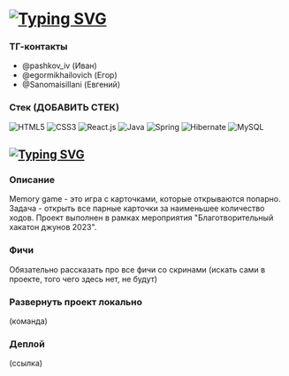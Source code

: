 # [![Typing SVG](https://readme-typing-svg.demolab.com?font=Fira+Code&weight=500&size=50&duration=3800&pause=1000&color=FF0000&center=true&vCenter=true&random=false&width=950&height=80&lines=Team+21)](https://git.io/typing-svg)

### ТГ-контакты
- @pashkov_iv (Иван)
- @egormikhailovich (Егор)
- @Sanomaisillani (Евгений)

### Стек (ДОБАВИТЬ СТЕК)
![HTML5](https://img.shields.io/badge/-HTML5-%23E44D27?style=flat-square&logo=html5&logoColor=ffffff)
![CSS3](https://img.shields.io/badge/-CSS3-%231572B6?style=flat-square&logo=css3)
![React.js](https://img.shields.io/badge/-React.js-%23282C34?style=flat-square&logo=react)
![Java](https://img.shields.io/badge/Java-ED8B00?style=flat-square&logo=openjdk&logoColor=white)
![Spring](https://img.shields.io/badge/Spring-6DB33F?style=flat-square&logo=spring&logoColor=white)
![Hibernate](https://img.shields.io/badge/Hibernate-59666C?style=flat-square&logo=Hibernate&logoColor=white)
![MySQL](https://img.shields.io/badge/MySQL-00000F?style=flat-square&logo=mysql&logoColor=white)

## [![Typing SVG](https://readme-typing-svg.demolab.com?font=Fira+Code&size=40&duration=3800&pause=1000&color=FF0000&center=true&vCenter=true&random=false&width=950&height=80&lines=Memory+Game+project)](https://git.io/typing-svg)

### Описание
Memory game - это игра с карточками, которые открываются попарно.
Задача - открыть все парные карточки за наименьшее количество ходов.
Проект выполнен в рамках мероприятия "Благотворительный хакатон джунов 2023".

### Фичи
Обязательно рассказать про все фичи со скринами (искать сами в проекте, того чего здесь нет, не будут)

### Развернуть проект локально
(команда)

### Деплой
(ссылка)
